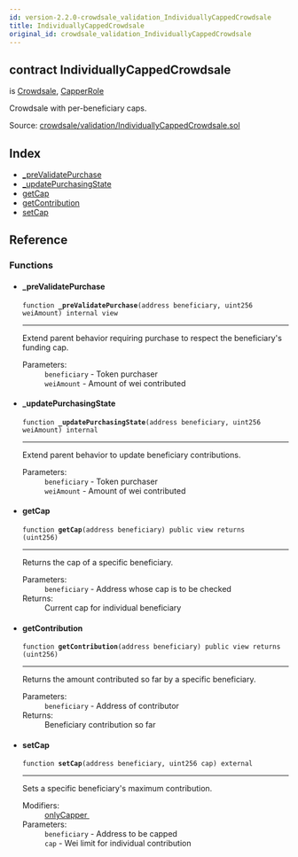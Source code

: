 ```yaml
---
id: version-2.2.0-crowdsale_validation_IndividuallyCappedCrowdsale
title: IndividuallyCappedCrowdsale
original_id: crowdsale_validation_IndividuallyCappedCrowdsale
---
```


<div class="contract-doc"><div class="contract"><h2 class="contract-header"><span class="contract-kind">contract</span> IndividuallyCappedCrowdsale</h2><p class="base-contracts"><span>is</span> <a href="crowdsale_Crowdsale.html">Crowdsale</a><span>, </span><a href="access_roles_CapperRole.html">CapperRole</a></p><p class="description">Crowdsale with per-beneficiary caps.</p><div class="source">Source: <a href="https://github.com/OpenZeppelin/zeppelin-solidity/blob/v2.2.0/contracts/crowdsale/validation/IndividuallyCappedCrowdsale.sol" target="_blank">crowdsale/validation/IndividuallyCappedCrowdsale.sol</a></div></div><div class="index"><h2>Index</h2><ul><li><a href="crowdsale_validation_IndividuallyCappedCrowdsale.html#_preValidatePurchase">_preValidatePurchase</a></li><li><a href="crowdsale_validation_IndividuallyCappedCrowdsale.html#_updatePurchasingState">_updatePurchasingState</a></li><li><a href="crowdsale_validation_IndividuallyCappedCrowdsale.html#getCap">getCap</a></li><li><a href="crowdsale_validation_IndividuallyCappedCrowdsale.html#getContribution">getContribution</a></li><li><a href="crowdsale_validation_IndividuallyCappedCrowdsale.html#setCap">setCap</a></li></ul></div><div class="reference"><h2>Reference</h2><div class="functions"><h3>Functions</h3><ul><li><div class="item function"><span id="_preValidatePurchase" class="anchor-marker"></span><h4 class="name">_preValidatePurchase</h4><div class="body"><code class="signature">function <strong>_preValidatePurchase</strong><span>(address beneficiary, uint256 weiAmount) </span><span>internal </span><span>view </span></code><hr/><div class="description"><p>Extend parent behavior requiring purchase to respect the beneficiary&#x27;s funding cap.</p></div><dl><dt><span class="label-parameters">Parameters:</span></dt><dd><div><code>beneficiary</code> - Token purchaser</div><div><code>weiAmount</code> - Amount of wei contributed</div></dd></dl></div></div></li><li><div class="item function"><span id="_updatePurchasingState" class="anchor-marker"></span><h4 class="name">_updatePurchasingState</h4><div class="body"><code class="signature">function <strong>_updatePurchasingState</strong><span>(address beneficiary, uint256 weiAmount) </span><span>internal </span></code><hr/><div class="description"><p>Extend parent behavior to update beneficiary contributions.</p></div><dl><dt><span class="label-parameters">Parameters:</span></dt><dd><div><code>beneficiary</code> - Token purchaser</div><div><code>weiAmount</code> - Amount of wei contributed</div></dd></dl></div></div></li><li><div class="item function"><span id="getCap" class="anchor-marker"></span><h4 class="name">getCap</h4><div class="body"><code class="signature">function <strong>getCap</strong><span>(address beneficiary) </span><span>public </span><span>view </span><span>returns  (uint256) </span></code><hr/><div class="description"><p>Returns the cap of a specific beneficiary.</p></div><dl><dt><span class="label-parameters">Parameters:</span></dt><dd><div><code>beneficiary</code> - Address whose cap is to be checked</div></dd><dt><span class="label-return">Returns:</span></dt><dd>Current cap for individual beneficiary</dd></dl></div></div></li><li><div class="item function"><span id="getContribution" class="anchor-marker"></span><h4 class="name">getContribution</h4><div class="body"><code class="signature">function <strong>getContribution</strong><span>(address beneficiary) </span><span>public </span><span>view </span><span>returns  (uint256) </span></code><hr/><div class="description"><p>Returns the amount contributed so far by a specific beneficiary.</p></div><dl><dt><span class="label-parameters">Parameters:</span></dt><dd><div><code>beneficiary</code> - Address of contributor</div></dd><dt><span class="label-return">Returns:</span></dt><dd>Beneficiary contribution so far</dd></dl></div></div></li><li><div class="item function"><span id="setCap" class="anchor-marker"></span><h4 class="name">setCap</h4><div class="body"><code class="signature">function <strong>setCap</strong><span>(address beneficiary, uint256 cap) </span><span>external </span></code><hr/><div class="description"><p>Sets a specific beneficiary&#x27;s maximum contribution.</p></div><dl><dt><span class="label-modifiers">Modifiers:</span></dt><dd><a href="access_roles_CapperRole.html#onlyCapper">onlyCapper </a></dd><dt><span class="label-parameters">Parameters:</span></dt><dd><div><code>beneficiary</code> - Address to be capped</div><div><code>cap</code> - Wei limit for individual contribution</div></dd></dl></div></div></li></ul></div></div></div>
